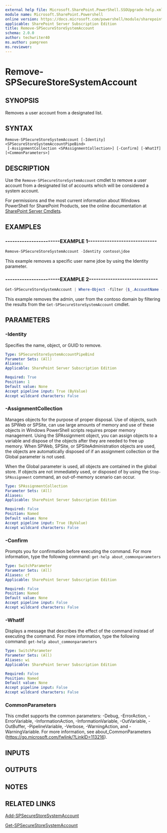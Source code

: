 ```yaml
---
external help file: Microsoft.SharePoint.PowerShell.SSOUpgrade-help.xml
module name: Microsoft.SharePoint.Powershell
online version: https://docs.microsoft.com/powershell/module/sharepoint-server/remove-spsecurestoresystemaccount
applicable: SharePoint Server Subscription Edition
title: Remove-SPSecureStoreSystemAccount
schema: 2.0.0
author: techwriter40
ms.author: pamgreen
ms.reviewer: 
---
```


# Remove-SPSecureStoreSystemAccount

## SYNOPSIS
Removes a user account from a designated list.


## SYNTAX

```
Remove-SPSecureStoreSystemAccount [-Identity] <SPSecureStoreSystemAccountPipeBind>
 [-AssignmentCollection <SPAssignmentCollection>] [-Confirm] [-WhatIf] [<CommonParameters>]
```

## DESCRIPTION
Use the `Remove-SPSecureStoreSystemAccount` cmdlet to remove a user account from a designated list of accounts which will be considered a system account.

For permissions and the most current information about Windows PowerShell for SharePoint Products, see the online documentation at [SharePoint Server Cmdlets](https://docs.microsoft.com/powershell/sharepoint/sharepoint-server/sharepoint-server-cmdlets).


## EXAMPLES

### -----------------------EXAMPLE 1-----------------------------
```powershell
Remove-SPSecureStoreSystemAccount -Identity contoso\jdoe
```

This example removes a specific user name jdoe by using the Identity parameter.


### -----------------------EXAMPLE 2-----------------------------
```powershell
Get-SPSecureStoreSystemAccount | Where-Object -filter {$_.AccountName -eq 'Contoso\admin'} | Remove-SPSecureStoreSystemAccount
```

This example removes the admin, user from the contoso domain by filtering the results from the `Get-SPSecureStoreSystemAccount` cmdlet.


## PARAMETERS

### -Identity
Specifies the name, object, or GUID to remove.

```yaml
Type: SPSecureStoreSystemAccountPipeBind
Parameter Sets: (All)
Aliases: 
Applicable: SharePoint Server Subscription Edition

Required: True
Position: 1
Default value: None
Accept pipeline input: True (ByValue)
Accept wildcard characters: False
```

### -AssignmentCollection
Manages objects for the purpose of proper disposal.
Use of objects, such as SPWeb or SPSite, can use large amounts of memory and use of these objects in Windows PowerShell scripts requires proper memory management.
Using the SPAssignment object, you can assign objects to a variable and dispose of the objects after they are needed to free up memory.
When SPWeb, SPSite, or SPSiteAdministration objects are used, the objects are automatically disposed of if an assignment collection or the Global parameter is not used.

When the Global parameter is used, all objects are contained in the global store.
If objects are not immediately used, or disposed of by using the `Stop-SPAssignment` command, an out-of-memory scenario can occur.

```yaml
Type: SPAssignmentCollection
Parameter Sets: (All)
Aliases: 
Applicable: SharePoint Server Subscription Edition

Required: False
Position: Named
Default value: None
Accept pipeline input: True (ByValue)
Accept wildcard characters: False
```

### -Confirm
Prompts you for confirmation before executing the command.
For more information, type the following command: `get-help about_commonparameters`

```yaml
Type: SwitchParameter
Parameter Sets: (All)
Aliases: cf
Applicable: SharePoint Server Subscription Edition

Required: False
Position: Named
Default value: None
Accept pipeline input: False
Accept wildcard characters: False
```

### -WhatIf
Displays a message that describes the effect of the command instead of executing the command.
For more information, type the following command: `get-help about_commonparameters`

```yaml
Type: SwitchParameter
Parameter Sets: (All)
Aliases: wi
Applicable: SharePoint Server Subscription Edition

Required: False
Position: Named
Default value: None
Accept pipeline input: False
Accept wildcard characters: False
```

### CommonParameters
This cmdlet supports the common parameters: -Debug, -ErrorAction, -ErrorVariable, -InformationAction, -InformationVariable, -OutVariable, -OutBuffer, -PipelineVariable, -Verbose, -WarningAction, and -WarningVariable. For more information, see about_CommonParameters (https://go.microsoft.com/fwlink/?LinkID=113216).

## INPUTS

## OUTPUTS

## NOTES

## RELATED LINKS

[Add-SPSecureStoreSystemAccount](Add-SPSecureStoreSystemAccount.md)

[Get-SPSecureStoreSystemAccount](Get-SPSecureStoreSystemAccount.md)
